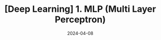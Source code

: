 ---
title: "[Deep Learning] 1. MLP (Multi Layer Perceptron)"
excerpt: "Multi Layer Perceptron 에 대해 알아보자"

categories: "deep_learning"
tags:
    - deep learning
toc: true  
toc_sticky: true
toc_label: "Contents In Page"
author_profile: true
use_math: true

date: 2024-04-08
---
